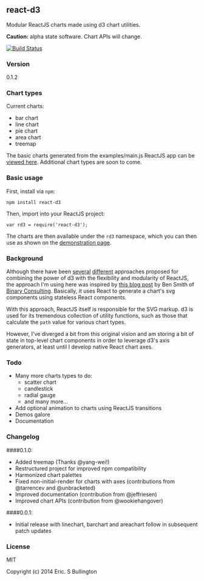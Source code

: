 ## react-d3
Modular ReactJS charts made using d3 chart utilities.

**Caution:**  alpha state software. Chart APIs will change.

[![Build Status](https://travis-ci.org/esbullington/react-d3.svg?branch=master)](https://travis-ci.org/esbullington/react-d3)

### Version
0.1.2

### Chart types
Current charts:
* bar chart
* line chart
* pie chart
* area chart
* treemap

The basic charts generated from the examples/main.js ReactJS app can be [viewed here](http://esbullington.github.io/react-d3). Additional chart types are soon to come.

### Basic usage

First, install via `npm`:

`npm install react-d3`

Then, import into your ReactJS project:

`var rd3 = require('react-d3');`

The charts are then available under the `rd3` namespace, which you can then use as shown on the [demonstration page](http://esbullington.github.io/react-d3).

### Background
Although there have been [several](http://nicolashery.com/integrating-d3js-visualizations-in-a-react-app/) [different](http://bl.ocks.org/milroc/d22bbf92231876505e5d) approaches proposed for combining the power of d3 with the flexibility and modularity of ReactJS, the approach I'm using here was inspired by [this blog post](http://10consulting.com/2014/02/19/d3-plus-reactjs-for-charting/) by Ben Smith of [Binary Consulting](http://10consulting.com/).  Basically, it uses React to generate a chart's svg components using stateless React components.

With this approach, ReactJS itself is responsible for the SVG markup.  d3 is used for its tremendous collection of utility functions, such as those that calculate the `path` value for various chart types.

However, I've diverged a bit from this original vision and am storing a bit of state in top-level chart components in order to leverage d3's axis generators, at least until I develop native React chart axes.

### Todo
* Many more charts types to do:
  - scatter chart
  - candlestick
  - radial gauge
  - and many more...
* Add optional animation to charts using ReactJS transitions
* Demos galore
* Documentation

### Changelog

####0.1.0:
- Added treemap (Thanks @yang-wei!)
- Restructured project for improved npm compatibility
- Harmonized chart palettes
- Fixed non-initial-render for charts with axes (contributions from @tarrencev and @unbracketed)
- Improved documentation (contribution from @jeffriesen)
- Improved chart APIs (contribution from @wookiehangover)

####0.0.1:
- Initial release with linechart, barchart and areachart follow in subsequent patch updates

### License
MIT

Copyright (c) 2014 Eric. S Bullington

